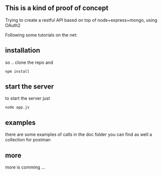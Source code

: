 ## This is a kind of proof of concept

Trying to create a restful API based on top of node+express+mongo, using OAuth2

Following some tutorials on the net:

[Cómo crear un API REST usando Node.js, Express y MongoDB]: (https://carlosazaustre.es/blog/como-crear-una-api-rest-usando-node-js/)
[Beer Locker: Building a RESTful API With Node - OAuth2 Server]: (http://scottksmith.com/blog/2014/07/02/beer-locker-building-a-restful-api-with-node-oauth2-server/)

## installation 

so .. clone the repo and 

```
npm install
```

## start the server

to start the server just

```
node app.js
```

## examples

there are some examples of calls in the doc folder
you can find as well a collection for postman

## more

more is comming ...